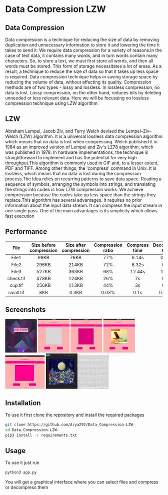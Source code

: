 # Data Compression LZW


## Data Compression

Data compression is a technique for reducing the size of data by removing duplication and unnecessary information to store it and lowering the time it takes to send it. We require data compression for a variety of reasons.In the case of text data, it contains many words, and in turn words contain many characters. So, to store a text, we must first store all words, and then all words must be stored. This form of storage necessitates a lot of areas. As a result, a technique to reduce the size of data so that it takes up less space is required. Data compression technique helps in saving storage space by reducing the volume of data, without affecting its quality. Compression methods are of two types - lossy and lossless. In lossless compression, no data is lost. Lossy compression, on the other hand, reduces bits by deleting unneeded or less relevant data. Here we will be focussing on lossless compression technique using LZW algorithm 

## LZW

Abraham Lempel, Jacob Ziv, and Terry Welch devised the Lempel–Ziv–Welch (LZW) algorithm. It is a universal lossless data compression algorithm which means that no data is lost when compressing. Welch published it in 1984 as an improved version of Lempel and Ziv's LZ78 algorithm, which was published in 1978. In hardware implementations, the technique is straightforward to implement and has the potential for very high throughput.This algorithm is commonly used in GIF and, to a lesser extent, PDF and TIFF. Among other things, the 'compress' command in Unix. It is lossless, which means that no data is lost during the compression process.The Idea relies on recurring patterns to save data space. Reading a sequence of symbols, arranging the symbols into strings, and translating the strings into codes is how LZW compression works. We achieve compression because the codes take up less space than the strings they replace.This algorithm has several advantages. It requires no prior information about the input data stream. It can compress the input stream in one single pass. One of the main advantages is its simplicity which allows fast execution 


## Performance

|   File    | Size before compression | Size after compression | Compression ratio | Compress time | Decompress time |
|   :---:   | :---: | :---: | :---: | :---:  |  :---: |
|   File1   | 99KB  | 76KB  |  77%  | 6.14s  |  0.34s |
|   File2   | 296KB | 214KB |  72%  | 6.32s  |  0.8s  |
|   File3   | 527KB | 363KB |  68%  | 12.44s |  1.21s |
| check.tif | 478KB | 124KB |  26%  |   7s   |  0.7s  |
|  cup.tif  | 256KB | 113KB |  44%  |   3s   |  0.4s  |
| small.tif |  8KB  | 0.3KB | 0.03% |  0.1s  | 0.002s |


## Screenshots
<p>
 <img alt="welcomescreen" src="screenshots/welcome_screen.png" width=20%>
 <img alt="mainscreen" src="screenshots/main_screen.png" width=20%>
 <img alt="openingtext" src="screenshots/opening_text.png" width=20%>
 <img alt="openingimg" src="screenshots/opening_img.png" width=20%>
 <img alt="aftercompression" src="screenshots/after_compression.png" width=25%>
 <img alt="comparison" src="screenshots/compare.png" width=40%>
</p>

## Installation

To use it first clone the repository and install the required packages

```bash
git clone https://github.com/Arya292/Data_Compression-LZW-
cd Data_Compression-LZW-
pip3 install -r requirements.txt
```

## Usage

To use it just run

```bash
python3 app.py
```

You will get a graphical interface where you can select files and compress or decompress them


